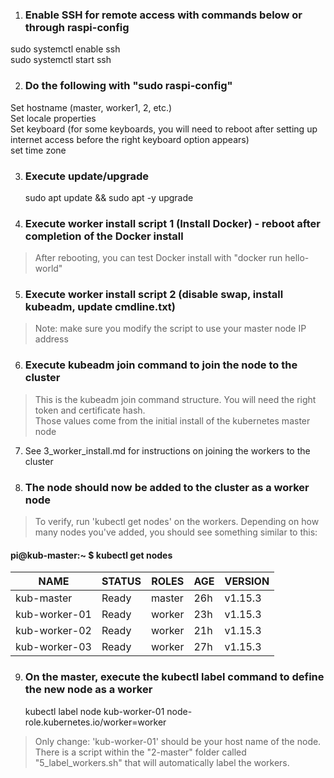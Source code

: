 1. ### Enable SSH for remote access with commands below or through raspi-config
sudo systemctl enable ssh  
sudo systemctl start ssh  
  
  
2. ### Do the following with "sudo raspi-config"  
Set hostname (master, worker1, 2, etc.)  
Set locale properties  
Set keyboard (for some keyboards, you will need to reboot after setting up internet access before the right keyboard option appears)  
set time zone  
  
  
3. ### Execute update/upgrade  
    sudo apt update && sudo apt -y upgrade 
  
4. ### Execute worker install script 1 (Install Docker) - reboot after completion of the Docker install
> After rebooting, you can test Docker install with "docker run hello-world"
 
5. ### Execute worker install script 2 (disable swap, install kubeadm, update cmdline.txt)
> Note: make sure you modify the script to use your master node IP address
   
6. ### Execute kubeadm join command to join the node to the cluster
> This is the kubeadm join command structure.  You will need the right token and certificate hash.  
> Those values come from the initial install of the kubernetes master node 

7. See 3_worker_install.md for instructions on joining the workers to the cluster  
    
8. ### The node should now be added to the cluster as a worker node
> To verify, run 'kubectl get nodes' on the workers.  Depending on how many nodes you've added, you should see something similar to this:
#### pi@kub-master:~ $ kubectl get nodes
| NAME       | STATUS | ROLES  | AGE | VERSION |
| ---------- | ------ | ------ | --- | ------- |
| kub-master    | Ready  | master | 26h | v1.15.3 |
| kub-worker-01 | Ready  | worker | 23h | v1.15.3 |
| kub-worker-02 | Ready  | worker | 21h | v1.15.3 |
| kub-worker-03 | Ready  | worker | 27h | v1.15.3 |

9. ### On the master, execute the kubectl label command to define the new node as a worker
    kubectl label node kub-worker-01 node-role.kubernetes.io/worker=worker 
> Only change: 'kub-worker-01' should be your host name of the node.  There is a script within the "2-master" folder called "5_label_workers.sh" that will automatically label the workers.
